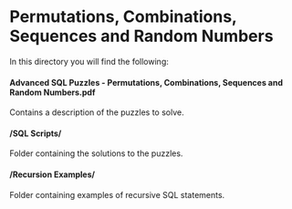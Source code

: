 # Permutations, Combinations, Sequences and Random Numbers

In this directory you will find the following:

#### Advanced SQL Puzzles - Permutations, Combinations, Sequences and Random Numbers.pdf
Contains a description of the puzzles to solve.

#### /SQL Scripts/
Folder containing the solutions to the puzzles.

#### /Recursion Examples/
Folder containing examples of recursive SQL statements.
